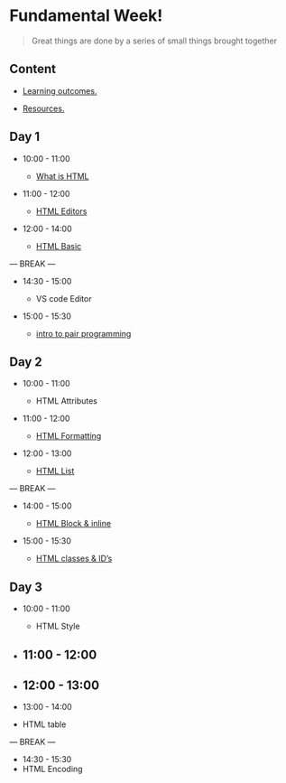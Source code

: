 
# Fundamental Week!

> Great things are done by a series of small things brought together

  

## Content

  

- [Learning outcomes.](./learning-outcomes.md)

- [Resources.](./resources.md)

  

  

## Day 1

  

- 10:00 - 11:00

  -  [What is HTML](./WhatIsHTMl.md)

- 11:00 - 12:00
  - [HTML Editors](./HTMLEditor.md)

- 12:00 - 14:00
  - [HTML Basic](./HTMLBasic.md)

— BREAK —

- 14:30 - 15:00
  - VS code Editor

- 15:00 - 15:30
  - [intro to pair programming](https://blog.developer.atlassian.com/try-pair-programming/)


## Day 2
 
- 10:00 - 11:00

  -  HTML Attributes  

- 11:00 - 12:00
  - [HTML Formatting](./HTMLFormat.md)

- 12:00 - 13:00
  - [HTML  List](./HTMLList.md) 

— BREAK —

- 14:00 - 15:00
  - [HTML Block & inline](./inline%26block.md) 

- 15:00 - 15:30
  - [HTML classes & ID’s](./classes%26ids.md)   





## Day 3

- 10:00 - 11:00

  -  HTML Style

- 11:00 - 12:00
  - 

- 12:00 - 13:00
  - 

 - 13:00 - 14:00
  - HTML table

— BREAK —

 - 14:30 - 15:30
  - HTML Encoding 




  






